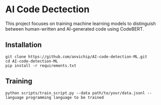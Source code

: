 # AI Code Dectection

This project focuses on training machine learning models to distinguish between human-written and AI-generated code using CodeBERT.

## Installation 
```
git clone https://github.com/anvichip/AI-code-detection-ML.git
cd AI-code-detection-ML
pip install -r requirements.txt
```

## Training
```
python scripts/train_script.py --data path/to/your/data.jsonl --language programming language to be trained
```
